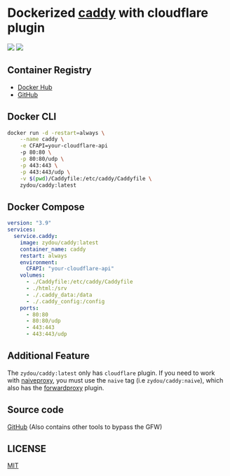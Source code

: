 # Dockerized [caddy](https://hub.docker.com/_/caddy) with cloudflare plugin

![](https://img.shields.io/docker/stars/zydou/caddy.svg) ![](https://img.shields.io/docker/pulls/zydou/caddy.svg)


## Container Registry

- [Docker Hub](https://hub.docker.com/r/zydou/caddy)
- [GitHub](https://github.com/users/zydou/packages/container/package/caddy)


## Docker CLI

```bash
docker run -d -restart=always \
    --name caddy \
    -e CFAPI=your-cloudflare-api
    -p 80:80 \
    -p 80:80/udp \
    -p 443:443 \
    -p 443:443/udp \
    -v $(pwd)/Caddyfile:/etc/caddy/Caddyfile \
    zydou/caddy:latest
```

## Docker Compose

```yml
version: "3.9"
services:
  service.caddy:
    image: zydou/caddy:latest
    container_name: caddy
    restart: always
    environment:
      CFAPI: "your-cloudflare-api"
    volumes:
      - ./Caddyfile:/etc/caddy/Caddyfile
      - ./html:/srv
      - ./.caddy_data:/data
      - ./.caddy_config:/config
    ports:
      - 80:80
      - 80:80/udp
      - 443:443
      - 443:443/udp
```

## Additional Feature

The `zydou/caddy:latest` only has `cloudflare` plugin. If you need to work with [naiveproxy](https://github.com/klzgrad/naiveproxy), you must use the `naive` tag (i.e `zydou/caddy:naive`), which also has the [forwardproxy](https://github.com/klzgrad/forwardproxy) plugin.

## Source code

[GitHub](https://github.com/zydou/gfw) (Also contains other tools to bypass the GFW)

## LICENSE

[MIT](https://github.com/zydou/gfw/blob/master/LICENSE)